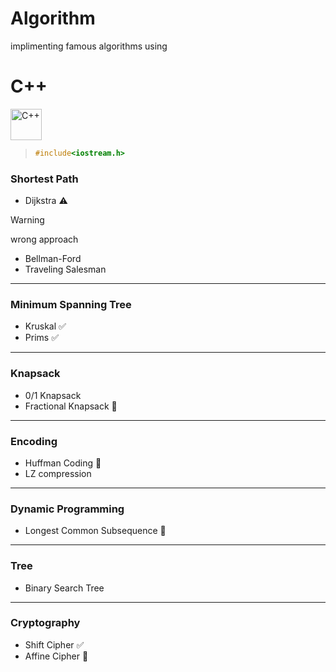 # Algorithm

implimenting famous algorithms using 

# C++

<div align="left">
<img src="https://cdn.jsdelivr.net/gh/devicons/devicon@latest/icons/cplusplus/cplusplus-original.svg" height="50px" alt="C++" />
          
</div>



> ``` c++
> #include<iostream.h>
> ```


### Shortest Path
  - Dijkstra :warning:

> [!WARNING] 
> wrong approach 

  - Bellman-Ford
  - Traveling Salesman
---

### Minimum Spanning Tree
  - Kruskal :white_check_mark:
  - Prims   :white_check_mark:
---

### Knapsack
  - 0/1 Knapsack
  - Fractional Knapsack  :construction:
---

### Encoding 
  - Huffman Coding :construction:
  - LZ compression 
---

### Dynamic Programming
  - Longest Common Subsequence :construction:


---

### Tree
  - Binary Search Tree

---

### Cryptography 
  - Shift Cipher    :white_check_mark:
  - Affine Cipher   :construction:
<!--  - [Prims](Prims.cpp). -->








<!--


___
- Binary Tree
- Tree Travarsal
- Expression Tree
- Insert / Delete in Binary Search Tree
- Duplicate Data Removal 
- Kruskal 
- Prims 
- Dijkstra
___
-->
